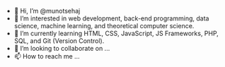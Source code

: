 - 👋 Hi, I’m @munotsehaj
- 👀 I’m interested in web development, back-end programming, data science, machine learning, and theoretical computer science.
- 🌱 I’m currently learning HTML, CSS, JavaScript, JS Frameworks, PHP, SQL, and Git (Version Control). 
- 💞️ I’m looking to collaborate on ...
- 📫 How to reach me ...

<!---
munotsehaj/munotsehaj is a ✨ special ✨ repository because its `README.md` (this file) appears on your GitHub profile.
You can click the Preview link to take a look at your changes.
--->
